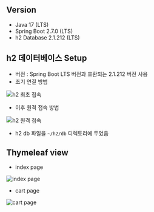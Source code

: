 ## Version

- Java 17 (LTS)
- Spring Boot 2.7.0 (LTS)
- h2 Database 2.1.212 (LTS)

## h2 데이터베이스 Setup

- 버전 : Spring Boot LTS 버전과 호환되는 2.1.212 버전 사용
- 초기 연결 방법

![h2 최초 접속](https://user-images.githubusercontent.com/75058239/169972431-22b4bcfb-a66a-46a0-beb1-dbb18991bf25.png)

- 이후 원격 접속 방법

![h2 원격 접속](https://user-images.githubusercontent.com/75058239/169972514-9f26f5dd-e898-4a40-9ecd-729aea9dd675.png)

- h2 db 파일을 `~/h2/db` 디렉토리에 두었음

## Thymeleaf view

- index page

![index page](https://user-images.githubusercontent.com/75058239/170810104-20e5ff93-5c46-4671-bae7-f147867191a6.png)

- cart page

![cart page](https://user-images.githubusercontent.com/75058239/170810110-9bf3b0d3-f7f5-497a-be0f-cdae2ab19bda.png)
